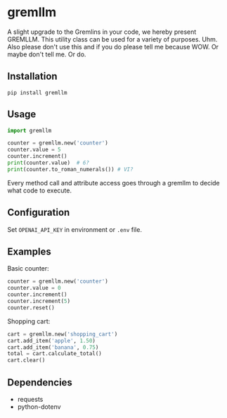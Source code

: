 # gremllm

A slight upgrade to the Gremlins in your code, we hereby present GREMLLM. This utility class can be used for a variety of purposes. Uhm. Also please don't use this and if you do please tell me because WOW. Or maybe don't tell me. Or do.

## Installation

    pip install gremllm

## Usage

```python
import gremllm

counter = gremllm.new('counter')
counter.value = 5
counter.increment()
print(counter.value)  # 6?
print(counter.to_roman_numerals()) # VI?
```

Every method call and attribute access goes through a gremllm to decide what code to execute.

## Configuration

Set `OPENAI_API_KEY` in environment or `.env` file.

## Examples

Basic counter:
```python
counter = gremllm.new('counter')
counter.value = 0
counter.increment()
counter.increment(5)
counter.reset()
```

Shopping cart:
```python
cart = gremllm.new('shopping_cart')
cart.add_item('apple', 1.50)
cart.add_item('banana', 0.75)
total = cart.calculate_total()
cart.clear()
```

## Dependencies

- requests
- python-dotenv
